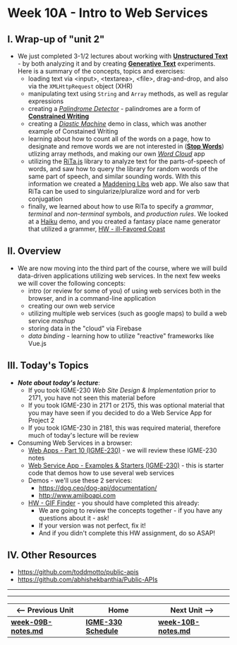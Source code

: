 # Week 10A - Intro to Web Services

## I. Wrap-up of "unit 2"
- We just completed 3-1/2 lectures about working with [**Unstructured Text**](https://en.wikipedia.org/wiki/Unstructured_data) - by both analyzing it and by creating [**Generative Text**](https://en.wikipedia.org/wiki/Generative_art) experiments. Here is a summary of the concepts, topics and exercises:
  - loading text via &lt;input>, &lt;textarea>, &lt;file>, drag-and-drop, and also via the `XMLHttpRequest` object (XHR)
  - manipulating text using `String` and `Array` methods, as well as regular expressions
  - creating a [*Palindrome Detector*](https://github.com/tonethar/IGME-330-Master/blob/master/notes/HW-palindrome-detector.md) - palindromes are a form of [**Constrained Writing**](https://en.wikipedia.org/wiki/Constrained_writing)
  - creating a [*Diastic Machine*](https://github.com/tonethar/IGME-330-Master/blob/master/notes/text-2.md#III) demo in class, which was another example of Constained Writing
  - learning about how to count all of the words on a page, how to designate and remove words we are not interested in ([**Stop Words**](https://en.wikipedia.org/wiki/Stop_words)) utlizing array methods, and making our own [*Word Cloud*](https://github.com/tonethar/IGME-330-Master/blob/master/notes/HW-word-cloud.md) app
  - utilizing the [RiTa.js](http://rednoise.org/rita/) library to analyze text for the parts-of-speech of words, and saw how to query the library for random words of the same part of speech, and similar sounding words. With this information we created a [Maddening Libs](https://github.com/tonethar/IGME-330-Master/blob/master/notes/text-4.md#III) web app. We also saw that RiTa can be used to singularize/pluralize word and for verb conjugation
  - finally, we learned about how to use RiTa to specify a *grammar*, *terminal* and *non-terminal* symbols, and *production rules*. We looked at a [Haiku](https://grammar.yourdictionary.com/style-and-usage/rules-for-writing-haiku.html)  demo, and you created a fantasy place name generator that utilized a grammer, [HW - ill-Favored Coast](https://github.com/tonethar/IGME-330-Master/blob/master/notes/text-5.md) 
  

## II. Overview
- We are now moving into the third part of the course, where we will build data-driven applications utilizing web services. In the next few weeks we will cover the following concepts:
  - intro (or review for some of you) of using web services both in the browser, and in a command-line application
  - creating our own web service
  - utilizing multiple web services (such as google maps) to build a web service *mashup*
  - storing data in the "cloud" via Firebase
  - *data binding* - learning how to utilize "reactive" frameworks like Vue.js

## III. Today's Topics
- ***Note about today's lecture***:
  - If you took IGME-230 *Web Site Design & Implementation* prior to 2171, you have not seen this material before
  - If you took IGME-230 in 2171 or 2175, this was optional material that you may have seen if you decided to do a Web Service App for Project 2
  - If you took IGME-230 in 2181, this was required material, therefore much of today's lecture will be review
- Consuming Web Services in a browser:
  - [Web Apps - Part 10 (IGME-230)](https://github.com/tonethar/IGME-230-Master/blob/master/notes/web-apps-10.md) - we will review these IGME-230 notes
  - [Web Service App - Examples & Starters (IGME-230)](https://github.com/tonethar/IGME-230-Master/blob/master/notes/web-service-app-starters.md) - this is starter code that demos how to use several web services
  - Demos - we'll use these 2 services:
    - https://dog.ceo/dog-api/documentation/
    - http://www.amiiboapi.com
  - [HW - GIF Finder](https://github.com/tonethar/IGME-230-Master/blob/master/notes/HW-gif-finder.md) - you should have completed this already:
    - We are going to review the concepts together - if you have any questions about it - ask!
    - If your version was not perfect, fix it!
    - And if you didn't complete this HW assignment, do so ASAP!


## IV. Other Resources
- https://github.com/toddmotto/public-apis
- https://github.com/abhishekbanthia/Public-APIs




<hr><hr>

| <-- Previous Unit | Home | Next Unit -->
| --- | --- | --- 
| [**week-09B-notes.md**](week-09B-notes.md)     |  [**IGME-330 Schedule**](../schedule.md) | [**week-10B-notes.md**](week-10B-notes.md)

